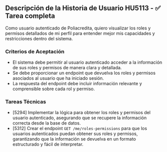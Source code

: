 ## Descripción de la Historia de Usuario HU5113 - ✅ Tarea completa 
 Como usuario autenticado de Poliacredita, quiero visualizar los roles y permisos detallados de mi perfil para entender mejor mis capacidades y restricciones dentro del sistema.
 ### Criterios de Aceptación
- El sistema debe permitir al usuario autenticado acceder a la información de sus roles y permisos de manera clara y detallada.
- Se debe proporcionar un endpoint que devuelva los roles y permisos asociados al usuario que ha iniciado sesión.
- La respuesta del endpoint debe incluir información relevante y comprensible sobre cada rol y permiso.
 ### Tareas Técnicas
- [5294] Implementar la lógica para obtener los roles y permisos del usuario autenticado, asegurando que se recupere la información correcta desde la base de datos.
- [5312] Crear el endpoint `GET /me/roles-permissions` para que los usuarios autenticados puedan obtener sus roles y permisos, garantizando que la información se devuelva en un formato estructurado y fácil de interpretar.
